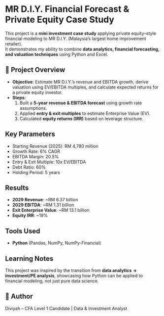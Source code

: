 
# MR D.I.Y. Financial Forecast & Private Equity Case Study

This project is a **mini investment case study** applying private equity–style financial modeling to MR D.I.Y. (Malaysia’s largest home improvement retailer).  
It demonstrates my ability to combine **data analytics, financial forecasting, and valuation techniques** using Python and Excel.  

## 🔹 Project Overview
- **Objective**: Estimate MR D.I.Y.’s revenue and EBITDA growth, derive valuation using EV/EBITDA multiples, and calculate expected returns for a private equity investor.  
- **Steps**:
  1. Built a **5-year revenue & EBITDA forecast** using growth rate assumptions.  
  2. Applied **entry & exit multiples** to estimate Enterprise Value (EV).  
  3. Calculated **equity returns (IRR)** based on leverage structure.  

## Key Parameters
- Starting Revenue (2025): RM 4,780 million  
- Growth Rate: 6% CAGR  
- EBITDA Margin: 20.5%  
- Entry & Exit Multiple: 10x EV/EBITDA  
- Debt Ratio: 60%  
- Holding Period: 5 years  

## Results
- **2029 Revenue**: ~RM 6.37 billion  
- **2029 EBITDA**: ~RM 1.31 billion  
- **Exit Enterprise Value**: ~RM 13.1 billion  
- **Equity IRR**: ~19%  

##  Tools Used
- **Python** (Pandas, NumPy, NumPy-Financial)
  
##  Learning Notes
This project was inspired by the transition from **data analytics → investment/PE analysis**, showcasing how Python can be applied to financial modeling, not just pure data science.  

## 👤 Author
Diviyah – CFA Level 1 Candidate | Data & Investment Analyst  
